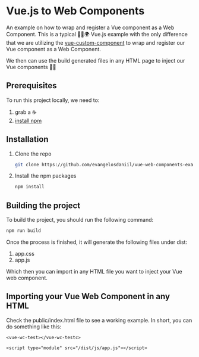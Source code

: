 # Vue.js to Web Components

An example on how to wrap and register a Vue component as a Web Component. This is a typical 👋🏼🌍 Vue.js example with the only difference that we are utilizing the [vue-custom-component](https://github.com/karol-f/vue-custom-element) to wrap and register our Vue component as a Web Component.

We then can use the build generated files in any HTML page to inject our Vue components 🥳🎉

## Prerequisites

To run this project locally, we need to:

1. grab a ☕️
2. [install npm](https://www.npmjs.com/get-npm)

## Installation

1. Clone the repo
   ```sh
   git clone https://github.com/evangelosdaniil/vue-web-components-example.git
   ```

2. Install the npm packages
   ```sh
   npm install
   ```
## Building the project

To build the project, you should run the following command:

```sh
npm run build
```

Once the process is finished, it will generate the following files under dist: 

1. app.css
2. app.js

Which then you can import in any HTML file you want to inject your Vue web component.

## Importing your Vue Web Component in any HTML

Check the public/index.html file to see a working example. In short, you can do something like this:

```
<vue-wc-test></vue-wc-testc>

<script type="module" src="/dist/js/app.js"></script>
```

